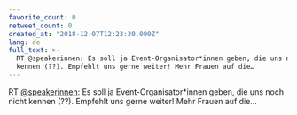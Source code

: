 ```yaml
---
favorite_count: 0
retweet_count: 0
created_at: "2018-12-07T12:23:30.000Z"
lang: de
full_text: >-
  RT @speakerinnen: Es soll ja Event-Organisator*innen geben, die uns noch nicht
  kennen (??). Empfehlt uns gerne weiter! Mehr Frauen auf die…
---
```


RT [@speakerinnen](https://twitter.com/speakerinnen): Es soll ja
Event-Organisator\*innen geben, die uns noch nicht kennen (??). Empfehlt uns
gerne weiter! Mehr Frauen auf die…
